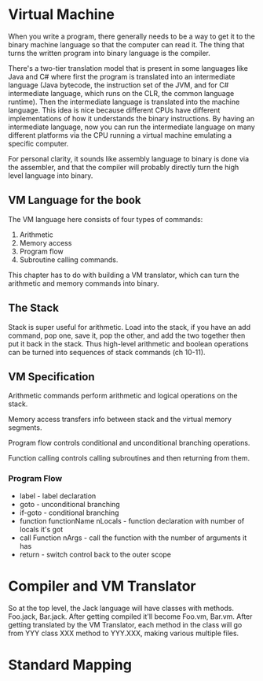 # Virtual Machine

When you write a program, there generally needs to be a way to get it to the binary machine language so that the computer can read it.
The thing that turns the written program into binary language is the compiler. 

There's a two-tier translation model that is present in some languages like Java and C# where first the program is translated into an intermediate language (Java bytecode, the instruction set of the JVM, and for C# intermediate language, which runs on the CLR, the common language runtime). Then the intermediate language is translated into the machine language. 
This idea is nice because different CPUs have different implementations of how it understands the binary instructions. By having an intermediate language, now you can run the intermediate language on many different platforms via the CPU running a virtual machine emulating a specific computer. 

For personal clarity, it sounds like assembly language to binary is done via the assembler, and that the compiler will probably directly turn the high level language into binary.

## VM Language for the book

The VM language here consists of four types of commands:

1. Arithmetic
2. Memory access
3. Program flow
4. Subroutine calling commands.

This chapter has to do with building a VM translator, which can turn the arithmetic and memory commands into binary.

## The Stack

Stack is super useful for arithmetic. Load into the stack, if you have an add command, pop one, save it, pop the other, and add the two together then put it back in the stack.
Thus high-level arithmetic and boolean operations can be turned into sequences of stack commands (ch 10-11).

## VM Specification

Arithmetic commands perform arithmetic and logical operations on the stack.

Memory access transfers info between stack and the virtual memory segments. 

Program flow controls conditional and unconditional branching operations.

Function calling controls calling subroutines and then returning from them. 

### Program Flow

- label - label declaration
- goto - unconditional branching
- if-goto - conditional branching
- function functionName nLocals - function declaration with number of locals it's got 
- call Function nArgs - call the function with the number of arguments it has
- return - switch control back to the outer scope

# Compiler and VM Translator

So at the top level, the Jack language will have classes with methods. Foo.jack, Bar.jack.
After getting compiled it'll become Foo.vm, Bar.vm. 
After getting translated by the VM Translator, each method in the class will go from YYY class XXX method to YYY.XXX, making
various multiple files. 

# Standard Mapping


